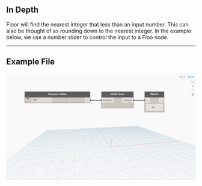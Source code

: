 ## In Depth
Floor will find the nearest integer that less than an input number. This can also be thought of as rounding down to the nearest integer. In the example below, we use a number slider to control the input to a Floo node.
___
## Example File

![Floor](./DSCore.Math.Floor_img.jpg)

